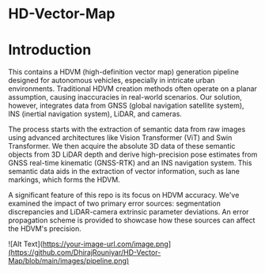 # HD-Vector-Map
# Introduction

This contains a HDVM (high-definition vector map) generation pipeline designed for autonomous vehicles, especially in intricate urban environments. Traditional HDVM creation methods often operate on a planar assumption, causing inaccuracies in real-world scenarios. Our solution, however, integrates data from GNSS (global navigation satellite system), INS (inertial navigation system), LiDAR, and cameras.

The process starts with the extraction of semantic data from raw images using advanced architectures like Vision Transformer (ViT) and Swin Transformer. We then acquire the absolute 3D data of these semantic objects from 3D LiDAR depth and derive high-precision pose estimates from GNSS real-time kinematic (GNSS-RTK) and an INS navigation system. This semantic data aids in the extraction of vector information, such as lane markings, which forms the HDVM.

A significant feature of this repo is its focus on HDVM accuracy. We've examined the impact of two primary error sources: segmentation discrepancies and LiDAR-camera extrinsic parameter deviations. An error propagation scheme is provided to showcase how these sources can affect the HDVM's precision.

![Alt Text](https://your-image-url.com/image.png](https://github.com/DhirajRouniyar/HD-Vector-Map/blob/main/images/pipeline.png)
